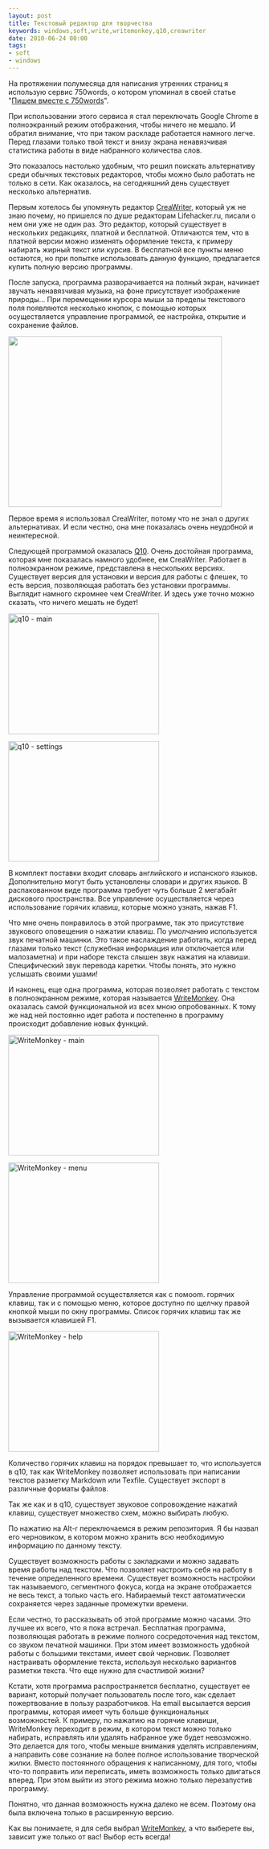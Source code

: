 ```yaml
---
layout: post
title: Текстовый редактор для творчества
keywords: windows,soft,write,writemonkey,q10,creawriter
date: 2010-06-24 00:00
tags:
- soft
- windows
---
```

На протяжении полумесяца для написания утренних страниц я использую сервис 750words, о котором упоминал в своей статье "<a href="/2010/06/19/pishem-vmeste-s-750words/">Пишем вместе с 750words</a>".

При использовании этого сервиса я стал переключать Google Chrome в полноэкранный режим отображения, чтобы ничего не мешало. И обратил внимание, что при таком раскладе работается намного легче. Перед глазами только твой текст и внизу экрана ненавязчивая статистика работы в виде набранного количества слов.

Это показалось настолько удобным, что решил поискать альтернативу среди обычных текстовых редакторов, чтобы можно было работать не только в сети. Как оказалось, на сегодняшний день существует несколько альтернатив.

Первым хотелось бы упомянуть редактор <a href="http://www.creawriter.com/" rel="nofollow">CreaWriter</a>, который уж не знаю почему, но пришелся по душе редакторам Lifehacker.ru, писали о нем они уже не один раз. Это редактор, который существует в нескольких редакциях, платной и бесплатной. Отличаются тем, что в платной версии можно изменять оформление текста, к примеру набирать жирный текст или курсив. В бесплатной все пункты меню остаются, но при попытке использовать данную функцию, предлагается купить полную версию программы.

После запуска, программа разворачивается на полный экран, начинает звучать ненавязчивая музыка, на фоне присутствует изображение природы... При перемещении курсора мыши за пределы текстового поля появляются несколько кнопок, с помощью которых осуществляется управление программой, ее настройка, открытие и сохранение файлов.

<a href="http://static.juev.ru/2010/06/CreaWriter.png"><img class="aligncenter size-full wp-image-1077" title="CreaWriter" src="http://static.juev.ru/2010/06/CreaWriter.png" alt="" width="425" height="340" /></a>

Первое время я использовал CreaWriter, потому что не знал о других альтернативах. И если честно, она мне показалась очень неудобной и неинтересной.

Следующей программой оказалась <a href="http://www.baara.com/q10/" rel="nofollow">Q10</a>. Очень достойная программа, которая мне показалась намного удобнее, ем CreaWriter. Работает в полноэкранном режиме, представлена в нескольких версиях. Существует версия для установки и версия для работы с флешек, то есть версия, позволяющая работать без установки программы. Выглядит намного скромнее чем CreaWriter. И здесь уже точно можно сказать, что ничего мешать не будет!

<a href="http://static.juev.ru/2010/06/q10-main.png"><img class="aligncenter size-medium wp-image-1078" title="q10 - main" src="http://static.juev.ru/2010/06/q10-main-300x240.png" alt="q10 - main" width="300" height="240" /></a>

<a href="http://static.juev.ru/2010/06/q10-settings.png"><img class="aligncenter size-medium wp-image-1079" title="q10 - settings" src="http://static.juev.ru/2010/06/q10-settings-300x240.png" alt="q10 - settings" width="300" height="240" /></a>

В комплект поставки входит словарь английского и испанского языков. Дополнительно могут быть установлены словари и других языков. В распакованном виде программа требует чуть больше 2 мегабайт дискового пространства. Все управление осуществляется через использование горячих клавиш, которые можно узнать, нажав F1.

Что мне очень понравилось в этой программе, так это присутствие звукового оповещения о нажатии клавиш. По умолчанию используется звук печатной машинки. Это такое наслаждение работать, когда перед глазами только текст (служебная информация или отключается или малозаметна) и при наборе текста слышен звук нажатия на клавиши. Специфический звук перевода каретки. Чтобы понять, это нужно услышать своими ушами!

И наконец, еще одна программа, которая позволяет работать с текстом в полноэкранном режиме, которая называется <a href="http://writemonkey.com/" rel="nofollow">WriteMonkey</a>. Она оказалась самой функциональной из всех мною опробованных. К тому же над ней постоянно идет работа и постепенно в программу происходит добавление новых функций.

<a href="http://static.juev.ru/2010/06/WriteMonkey-main.png"><img class="aligncenter size-medium wp-image-1080" title="WriteMonkey - main" src="http://static.juev.ru/2010/06/WriteMonkey-main-300x240.png" alt="WriteMonkey - main" width="300" height="240" /></a>

<a href="http://static.juev.ru/2010/06/WriteMonkey-Settings.png"><img class="aligncenter size-medium wp-image-1081" title="WriteMonkey - menu" src="http://static.juev.ru/2010/06/WriteMonkey-Settings-300x240.png" alt="WriteMonkey - menu" width="300" height="240" /></a>

Управление программой осуществляется как с помоom. горячих клавиш, так и с помощью меню, которое доступно по щелчку правой кнопкой мыши по окну программы. Список горячих клавиш так же вызывается клавишей F1.

<a href="http://static.juev.ru/2010/06/WriteMonkey-help.png"><img class="aligncenter size-medium wp-image-1082" title="WriteMonkey - help" src="http://static.juev.ru/2010/06/WriteMonkey-help-300x240.png" alt="WriteMonkey - help" width="300" height="240" /></a>

Количество горячих клавиш на порядок превышает то, что используется в q10, так как WriteMonkey позволяет использовать при написании текстов разметку Markdown или Texfile. Существует экспорт в различные форматы файлов.

Так же как и в q10, существует звуковое сопровождение нажатий клавиш, существует множество схем, можно выбирать любую.

По нажатию на Alt-r переключаемся в режим репозитория. Я бы назвал его черновиком, в котором можно хранить всю необходимую информацию по данному тексту.

Существует возможность работы с закладками и можно задавать время работы над текстом. Что позволяет настроить себя на работу в течение определенного времени. Существует возможность настройки так называемого, сегментного фокуса, когда на экране отображается не весь текст, а только часть его. Набираемый текст автоматически сохраняется через заданные промежутки времени.

Если честно, то рассказывать об этой программе можно часами. Это лучшее их всего, что я пока встречал. Бесплатная программа, позволяющая работать в режиме полного сосредоточения над текстом, со звуком печатной машинки. При этом имеет возможность удобной работы с большими текстами, имеет свой черновик. Позволяет настраивать оформление текста, используя несколько вариантов разметки текста. Что еще нужно для счастливой жизни?

Кстати, хотя программа распространяется бесплатно, существует ее вариант, который получает пользователь после того, как сделает пожертвование в пользу разработчиков. На email высылается версия программы, которая имеет чуть больше функциональных возможностей. К примеру, по нажатию на горячие клавиши, WriteMonkey переходит в режим, в котором текст можно только набирать, исправлять или удалять набранное уже будет невозможно. Это делается для того, чтобы меньше внимания уделять исправлениям, а направить сове сознание на более полное использование творческой жилки. Вместо постоянного обращения к написанному, для того, чтобы что-то поправить или переписать, иметь возможность только двигаться вперед. При этом выйти из этого режима можно только перезапустив программу.

Понятно, что данная возможность нужна далеко не всем. Поэтому она была включена только в расширенную версию.

Как вы понимаете, я для себя выбрал <a href="http://writemonkey.com/" rel="nofollow">WriteMonkey</a>, а что выберете вы, зависит уже только от вас! Выбор есть всегда!
